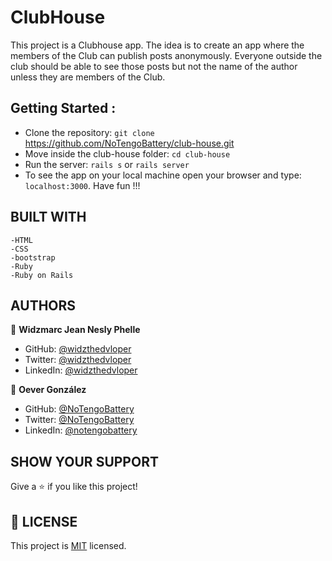 # ClubHouse
This project is a Clubhouse app. The idea is to create an app where the members of the Club can publish posts anonymously. Everyone outside the club should be able to see those posts but not the name of the author unless they are members of the Club.

## Getting Started :
- Clone the repository: `git clone` https://github.com/NoTengoBattery/club-house.git
- Move inside the club-house folder: `cd club-house`
- Run the server: `rails s` or `rails server`
- To see the app on your local machine open your browser and type: `localhost:3000`. Have fun !!!

## BUILT WITH

    -HTML
    -CSS
    -bootstrap
    -Ruby
    -Ruby on Rails


##  AUTHORS

👤 **Widzmarc Jean Nesly Phelle**

- GitHub: [@widzthedvloper](https://github.com/widzthedvloper)
- Twitter: [@widzthedvloper](https://twitter.com/widzthedvloper)
- LinkedIn: [@widzthedvloper](https://www.linkedin.com/in/widzmarc-jean-nesly-phelle-252a26129/)

👤 **Oever González**

- GitHub: [@NoTengoBattery](https://github.com/NoTengoBattery)
- Twitter: [@NoTengoBattery](https://twitter.com/NoTengoBattery)
- LinkedIn: [@notengobattery](https://www.linkedin.com/in/notengobattery/)

## SHOW YOUR SUPPORT
Give a :star: if you like this project!

## 📝 LICENSE
This project is [MIT](/LICENSE) licensed.